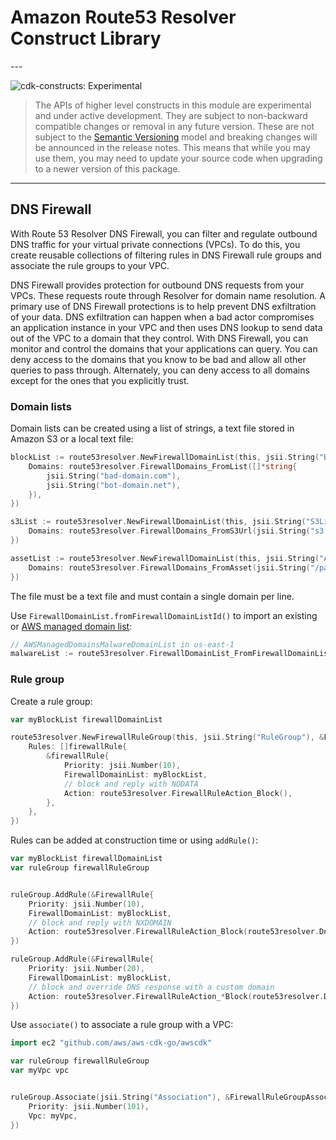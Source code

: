 # Amazon Route53 Resolver Construct Library

<!--BEGIN STABILITY BANNER-->---


![cdk-constructs: Experimental](https://img.shields.io/badge/cdk--constructs-experimental-important.svg?style=for-the-badge)

> The APIs of higher level constructs in this module are experimental and under active development.
> They are subject to non-backward compatible changes or removal in any future version. These are
> not subject to the [Semantic Versioning](https://semver.org/) model and breaking changes will be
> announced in the release notes. This means that while you may use them, you may need to update
> your source code when upgrading to a newer version of this package.

---
<!--END STABILITY BANNER-->

## DNS Firewall

With Route 53 Resolver DNS Firewall, you can filter and regulate outbound DNS traffic for your
virtual private connections (VPCs). To do this, you create reusable collections of filtering rules
in DNS Firewall rule groups and associate the rule groups to your VPC.

DNS Firewall provides protection for outbound DNS requests from your VPCs. These requests route
through Resolver for domain name resolution. A primary use of DNS Firewall protections is to help
prevent DNS exfiltration of your data. DNS exfiltration can happen when a bad actor compromises
an application instance in your VPC and then uses DNS lookup to send data out of the VPC to a domain
that they control. With DNS Firewall, you can monitor and control the domains that your applications
can query. You can deny access to the domains that you know to be bad and allow all other queries
to pass through. Alternately, you can deny access to all domains except for the ones that you
explicitly trust.

### Domain lists

Domain lists can be created using a list of strings, a text file stored in Amazon S3 or a local
text file:

```go
blockList := route53resolver.NewFirewallDomainList(this, jsii.String("BlockList"), &FirewallDomainListProps{
	Domains: route53resolver.FirewallDomains_FromList([]*string{
		jsii.String("bad-domain.com"),
		jsii.String("bot-domain.net"),
	}),
})

s3List := route53resolver.NewFirewallDomainList(this, jsii.String("S3List"), &FirewallDomainListProps{
	Domains: route53resolver.FirewallDomains_FromS3Url(jsii.String("s3://bucket/prefix/object")),
})

assetList := route53resolver.NewFirewallDomainList(this, jsii.String("AssetList"), &FirewallDomainListProps{
	Domains: route53resolver.FirewallDomains_FromAsset(jsii.String("/path/to/domains.txt")),
})
```

The file must be a text file and must contain a single domain per line.

Use `FirewallDomainList.fromFirewallDomainListId()` to import an existing or [AWS managed domain list](https://docs.aws.amazon.com/Route53/latest/DeveloperGuide/resolver-dns-firewall-managed-domain-lists.html):

```go
// AWSManagedDomainsMalwareDomainList in us-east-1
malwareList := route53resolver.FirewallDomainList_FromFirewallDomainListId(this, jsii.String("Malware"), jsii.String("rslvr-fdl-2c46f2ecbfec4dcc"))
```

### Rule group

Create a rule group:

```go
var myBlockList firewallDomainList

route53resolver.NewFirewallRuleGroup(this, jsii.String("RuleGroup"), &FirewallRuleGroupProps{
	Rules: []firewallRule{
		&firewallRule{
			Priority: jsii.Number(10),
			FirewallDomainList: myBlockList,
			// block and reply with NODATA
			Action: route53resolver.FirewallRuleAction_Block(),
		},
	},
})
```

Rules can be added at construction time or using `addRule()`:

```go
var myBlockList firewallDomainList
var ruleGroup firewallRuleGroup


ruleGroup.AddRule(&FirewallRule{
	Priority: jsii.Number(10),
	FirewallDomainList: myBlockList,
	// block and reply with NXDOMAIN
	Action: route53resolver.FirewallRuleAction_Block(route53resolver.DnsBlockResponse_NxDomain()),
})

ruleGroup.AddRule(&FirewallRule{
	Priority: jsii.Number(20),
	FirewallDomainList: myBlockList,
	// block and override DNS response with a custom domain
	Action: route53resolver.FirewallRuleAction_*Block(route53resolver.DnsBlockResponse_Override(jsii.String("amazon.com"))),
})
```

Use `associate()` to associate a rule group with a VPC:

```go
import ec2 "github.com/aws/aws-cdk-go/awscdk"

var ruleGroup firewallRuleGroup
var myVpc vpc


ruleGroup.Associate(jsii.String("Association"), &FirewallRuleGroupAssociationOptions{
	Priority: jsii.Number(101),
	Vpc: myVpc,
})
```
